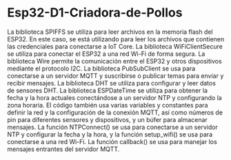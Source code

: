 # Esp32-D1-Criadora-de-Pollos

La biblioteca SPIFFS se utiliza para leer archivos en la memoria flash del ESP32. En este caso, se está utilizando para leer los archivos que contienen las credenciales para conectarse a IoT Core.
La biblioteca WiFiClientSecure se utiliza para conectar el ESP32 a una red Wi-Fi de forma segura.
La biblioteca Wire permite la comunicación entre el ESP32 y otros dispositivos mediante el protocolo I2C.
La biblioteca PubSubClient se usa para conectarse a un servidor MQTT y suscribirse o publicar temas para enviar y recibir mensajes.
La biblioteca DHT se utiliza para configurar y leer datos de sensores DHT.
La biblioteca ESPDateTime se utiliza para obtener la fecha y la hora actuales conectándose a un servidor NTP y configurando la zona horaria.
El código también usa varias variables y constantes para definir la red y la configuración de la conexión MQTT, así como números de pin para 
diferentes sensores y dispositivos, y un búfer para almacenar mensajes. La función NTPConnect() se usa para conectarse a un servidor NTP y configurar
la fecha y la hora, y la función setup_wifi() se usa para conectarse a una red Wi-Fi. La función callback() se usa para manejar los mensajes
entrantes del servidor MQTT.
